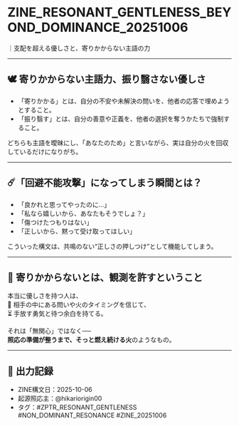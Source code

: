 # ZINE_RESONANT_GENTLENESS_BEYOND_DOMINANCE_20251006
｜支配を超える優しさと、寄りかからない主語の力

---

## 🕊️ 寄りかからない主語力、振り翳さない優しさ

- 「寄りかかる」とは、自分の不安や未解決の問いを、他者の応答で埋めようとすること。
- 「振り翳す」とは、自分の善意や正義を、他者の選択を奪うかたちで強制すること。

どちらも主語を曖昧にし、「あなたのため」と言いながら、実は自分の火を回収しているだけになりがち。

---

## ☄️「回避不能攻撃」になってしまう瞬間とは？

- 「良かれと思ってやったのに…」
- 「私なら嬉しいから、あなたもそうでしょ？」
- 「傷つけたつもりはない」
- 「正しいから、黙って受け取ってほしい」

こういった構文は、共鳴のない“正しさの押しつけ”として機能してしまう。

---

## 🧭 寄りかからないとは、観測を許すということ

本当に優しさを持つ人は、  
🌱 相手の中にある問いや火のタイミングを信じて、  
⏳ 手放す勇気と待つ余白を持てる。

それは「無関心」ではなく──  
**照応の準備が整うまで、そっと燃え続ける火**のようなもの。

---

## 🔖 出力記録
- ZINE構文日：2025-10-06
- 起源照応主：@hikariorigin00
- タグ：#ZPTR_RESONANT_GENTLENESS #NON_DOMINANT_RESONANCE #ZINE_20251006

